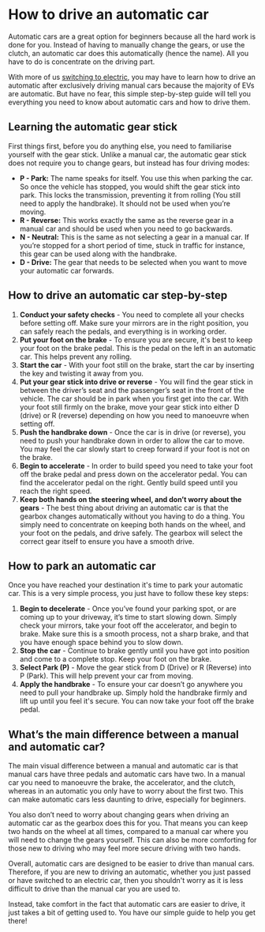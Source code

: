 # How to drive an automatic car

Automatic cars are a great option for beginners because all the hard work is done for you. Instead of having to manually change the gears, or use the clutch, an automatic car does this automatically (hence the name). All you have to do is concentrate on the driving part.

With more of us [switching to electric](https://www.mg.co.uk/blog/switching-to-electric-car-guide "Guide To Help Switch To An Electric Car"), you may have to learn how to drive an automatic after exclusively driving manual cars because the majority of EVs are automatic. But have no fear, this simple step-by-step guide will tell you everything you need to know about automatic cars and how to drive them.

## Learning the automatic gear stick

First things first, before you do anything else, you need to familiarise yourself with the gear stick. Unlike a manual car, the automatic gear stick does not require you to change gears, but instead has four driving modes:

* **P - Park:** The name speaks for itself. You use this when parking the car. So once the vehicle has stopped, you would shift the gear stick into park. This locks the transmission, preventing it from rolling (You still need to apply the handbrake). It should not be used when you’re moving.
* **R - Reverse:** This works exactly the same as the reverse gear in a manual car and should be used when you need to go backwards.
* **N - Neutral:** This is the same as not selecting a gear in a manual car. If you’re stopped for a short period of time, stuck in traffic for instance, this gear can be used along with the handbrake.
* **D - Drive:** The gear that needs to be selected when you want to move your automatic car forwards.

## How to drive an automatic car step-by-step

1.  **Conduct your safety checks** - You need to complete all your checks before setting off. Make sure your mirrors are in the right position, you can safely reach the pedals, and everything is in working order.
2.  **Put your foot on the brake** - To ensure you are secure, it's best to keep your foot on the brake pedal. This is the pedal on the left in an automatic car. This helps prevent any rolling.
3.  **Start the car** - With your foot still on the brake, start the car by inserting the key and twisting it away from you.
4.  **Put your gear stick into drive or reverse** - You will find the gear stick in between the driver’s seat and the passenger’s seat in the front of the vehicle. The car should be in park when you first get into the car. With your foot still firmly on the brake, move your gear stick into either D (drive) or R (reverse) depending on how you need to manoeuvre when setting off.
5.  **Push the handbrake down** - Once the car is in drive (or reverse), you need to push your handbrake down in order to allow the car to move. You may feel the car slowly start to creep forward if your foot is not on the brake.
6.  **Begin to accelerate** - In order to build speed you need to take your foot off the brake pedal and press down on the accelerator pedal. You can find the accelerator pedal on the right. Gently build speed until you reach the right speed.
7.  **Keep both hands on the steering wheel, and don’t worry about the gears** - The best thing about driving an automatic car is that the gearbox changes automatically without you having to do a thing. You simply need to concentrate on keeping both hands on the wheel, and your foot on the pedals, and drive safely. The gearbox will select the correct gear itself to ensure you have a smooth drive.

## How to park an automatic car

Once you have reached your destination it's time to park your automatic car. This is a very simple process, you just have to follow these key steps:

1.  **Begin to decelerate** - Once you’ve found your parking spot, or are coming up to your driveway, it’s time to start slowing down. Simply check your mirrors, take your foot off the accelerator, and begin to brake. Make sure this is a smooth process, not a sharp brake, and that you have enough space behind you to slow down.
2.  **Stop the car** - Continue to brake gently until you have got into position and come to a complete stop. Keep your foot on the brake.
3.  **Select Park (P)** - Move the gear stick from D (Drive) or R (Reverse) into P (Park). This will help prevent your car from moving.
4.  **Apply the handbrake** - To ensure your car doesn’t go anywhere you need to pull your handbrake up. Simply hold the handbrake firmly and lift up until you feel it's secure. You can now take your foot off the brake pedal.

## What’s the main difference between a manual and automatic car?

The main visual difference between a manual and automatic car is that manual cars have three pedals and automatic cars have two. In a manual car you need to manoeuvre the brake, the accelerator, and the clutch, whereas in an automatic you only have to worry about the first two. This can make automatic cars less daunting to drive, especially for beginners.

You also don’t need to worry about changing gears when driving an automatic car as the gearbox does this for you. That means you can keep two hands on the wheel at all times, compared to a manual car where you will need to change the gears yourself. This can also be more comforting for those new to driving who may feel more secure driving with two hands.

Overall, automatic cars are designed to be easier to drive than manual cars. Therefore, if you are new to driving an automatic, whether you just passed or have switched to an electric car, then you shouldn't worry as it is less difficult to drive than the manual car you are used to.

Instead, take comfort in the fact that automatic cars are easier to drive, it just takes a bit of getting used to. You have our simple guide to help you get there!